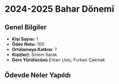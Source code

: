 # 2024-2025 Bahar Dönemi

## Genel Bilgiler
* **Kişi Sayısı:** 1
* **Ödev Notu:** 100
* **Ortalamaya Katkısı:** ?
* **Kişi(ler):** Sinem Sarak
* **Ders Yürütücüsü** Erkan Uslu, Furkan Çakmak

## Ödevde Neler Yapıldı
